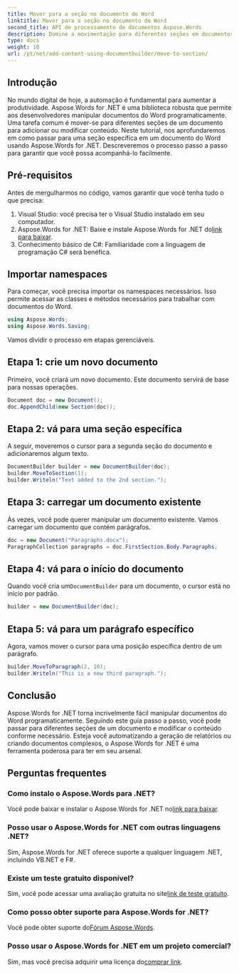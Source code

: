 ```yaml
---
title: Mover para a seção no documento do Word
linktitle: Mover para a seção no documento do Word
second_title: API de processamento de documentos Aspose.Words
description: Domine a movimentação para diferentes seções em documentos do Word usando Aspose.Words for .NET com nosso guia passo a passo detalhado.
type: docs
weight: 10
url: /pt/net/add-content-using-documentbuilder/move-to-section/
---
```

## Introdução

No mundo digital de hoje, a automação é fundamental para aumentar a produtividade. Aspose.Words for .NET é uma biblioteca robusta que permite aos desenvolvedores manipular documentos do Word programaticamente. Uma tarefa comum é mover-se para diferentes seções de um documento para adicionar ou modificar conteúdo. Neste tutorial, nos aprofundaremos em como passar para uma seção específica em um documento do Word usando Aspose.Words for .NET. Descreveremos o processo passo a passo para garantir que você possa acompanhá-lo facilmente.

## Pré-requisitos

Antes de mergulharmos no código, vamos garantir que você tenha tudo o que precisa:

1. Visual Studio: você precisa ter o Visual Studio instalado em seu computador.
2.  Aspose.Words for .NET: Baixe e instale Aspose.Words for .NET do[link para baixar](https://releases.aspose.com/words/net/).
3. Conhecimento básico de C#: Familiaridade com a linguagem de programação C# será benéfica.

## Importar namespaces

Para começar, você precisa importar os namespaces necessários. Isso permite acessar as classes e métodos necessários para trabalhar com documentos do Word.

```csharp
using Aspose.Words;
using Aspose.Words.Saving;
```

Vamos dividir o processo em etapas gerenciáveis.

## Etapa 1: crie um novo documento

Primeiro, você criará um novo documento. Este documento servirá de base para nossas operações.

```csharp
Document doc = new Document();
doc.AppendChild(new Section(doc));
```

## Etapa 2: vá para uma seção específica

A seguir, moveremos o cursor para a segunda seção do documento e adicionaremos algum texto.

```csharp
DocumentBuilder builder = new DocumentBuilder(doc);
builder.MoveToSection(1);
builder.Writeln("Text added to the 2nd section.");
```

## Etapa 3: carregar um documento existente

Às vezes, você pode querer manipular um documento existente. Vamos carregar um documento que contém parágrafos.

```csharp
doc = new Document("Paragraphs.docx");
ParagraphCollection paragraphs = doc.FirstSection.Body.Paragraphs;
```

## Etapa 4: vá para o início do documento

Quando você cria um`DocumentBuilder` para um documento, o cursor está no início por padrão.

```csharp
builder = new DocumentBuilder(doc);
```

## Etapa 5: vá para um parágrafo específico

Agora, vamos mover o cursor para uma posição específica dentro de um parágrafo.

```csharp
builder.MoveToParagraph(2, 10);
builder.Writeln("This is a new third paragraph.");
```

## Conclusão

Aspose.Words for .NET torna incrivelmente fácil manipular documentos do Word programaticamente. Seguindo este guia passo a passo, você pode passar para diferentes seções de um documento e modificar o conteúdo conforme necessário. Esteja você automatizando a geração de relatórios ou criando documentos complexos, o Aspose.Words for .NET é uma ferramenta poderosa para ter em seu arsenal.

## Perguntas frequentes

### Como instalo o Aspose.Words para .NET?
 Você pode baixar e instalar o Aspose.Words for .NET no[link para baixar](https://releases.aspose.com/words/net/).

### Posso usar o Aspose.Words for .NET com outras linguagens .NET?
Sim, Aspose.Words for .NET oferece suporte a qualquer linguagem .NET, incluindo VB.NET e F#.

### Existe um teste gratuito disponível?
 Sim, você pode acessar uma avaliação gratuita no site[link de teste gratuito](https://releases.aspose.com/).

### Como posso obter suporte para Aspose.Words for .NET?
 Você pode obter suporte do[Fórum Aspose.Words](https://forum.aspose.com/c/words/8).

### Posso usar o Aspose.Words for .NET em um projeto comercial?
 Sim, mas você precisa adquirir uma licença do[comprar link](https://purchase.aspose.com/buy).
